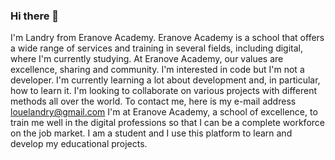 ### Hi there 👋
I'm Landry from Eranove Academy. Eranove Academy is a school that offers a wide range of services and training in several fields, including digital, where I'm currently studying. At Eranove Academy, our values are excellence, sharing and community.
I'm interested in code but I'm not a developer.
I'm currently learning a lot about development and, in particular, how to learn it.
I'm looking to collaborate on various projects with different methods all over the world.
To contact me, here is my e-mail address louelandry@gmail.com
I'm at Eranove Academy, a school of excellence, to train me well in the digital professions so that I can be a complete workforce on the job market.
I am a student and I use this platform to learn and develop my educational projects.
